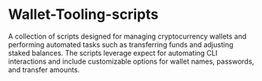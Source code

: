 # Wallet-Tooling-scripts
A collection of scripts designed for managing cryptocurrency wallets and performing automated tasks such as transferring funds and adjusting staked balances. The scripts leverage expect for automating CLI interactions and include customizable options for wallet names, passwords, and transfer amounts.
